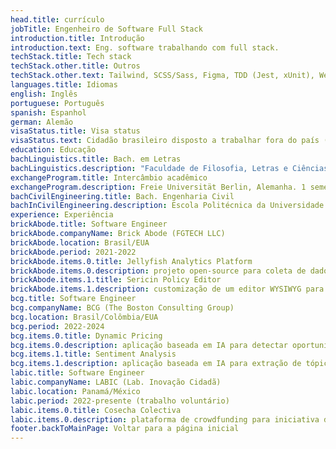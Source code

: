 ```yaml
---
head.title: currículo
jobTitle: Engenheiro de Software Full Stack
introduction.title: Introdução
introduction.text: Eng. software trabalhando com full stack.
techStack.title: Tech stack
techStack.other.title: Outros
techStack.other.text: Tailwind, SCSS/Sass, Figma, TDD (Jest, xUnit), WebSockets, REST APIs, Git, DynamoDB, MongoDB, Nginx, web scraping, Selenium, Pandas, FastAPI, Flask, Linux, Bash, Clean Code, SOLID, CI/CD, Haskell, Clojure, algoritmos e estruturas de dados, ...
languages.title: Idiomas
english: Inglês
portuguese: Português
spanish: Espanhol
german: Alemão
visaStatus.title: Visa status
visaStatus.text: Cidadão brasileiro disposto a trabalhar fora do país (um visto de trabalho seria requerido).
education: Educação
bachLinguistics.title: Bach. em Letras
bachLinguistics.description: "Faculdade de Filosofia, Letras e Ciências Humanas (FFLCH). Universidade de São Paulo (USP–Brasil). 2016 — 2020."
exchangeProgram.title: Intercâmbio acadêmico
exchangeProgram.description: Freie Universität Berlin, Alemanha. 1 semestre. Bolsa concedida por excelência acadêmica.
bachCivilEngineering.title: Bach. Engenharia Civil
bachInCivilEngineering.description: Escola Politécnica da Universidade de São Paulo (POLI-USP–Brasil). 2013—2015. Não concluído.
experience: Experiência
brickAbode.title: Software Engineer
brickAbode.companyName: Brick Abode (FGTECH LLC)
brickAbode.location: Brasil/EUA
brickAbode.period: 2021-2022
brickAbode.items.0.title: Jellyfish Analytics Platform
brickAbode.items.0.description: projeto open-source para coleta de dados de APIs de redes sociais, agregando-os e servindo-os em uma aplicação web
brickAbode.items.1.title: Sericin Policy Editor
brickAbode.items.1.description: customização de um editor WYSIWYG para criação de contratos imobiliários
bcg.title: Software Engineer
bcg.companyName: BCG (The Boston Consulting Group)
bcg.location: Brasil/Colômbia/EUA
bcg.period: 2022-2024
bcg.items.0.title: Dynamic Pricing
bcg.items.0.description: aplicação baseada em IA para detectar oportunidades de precificação para um fabricante de veículos elétricos (Fortune-50)
bcg.items.1.title: Sentiment Analysis
bcg.items.1.description: aplicação baseada em IA para extração de tópico e análise de sentimento de avaliações de uma empresa de energia (Fortune-500)
labic.title: Software Engineer
labic.companyName: LABIC (Lab. Inovação Cidadã)
labic.location: Panamá/México
labic.period: 2022-presente (trabalho voluntário)
labic.items.0.title: Cosecha Colectiva
labic.items.0.description: plataforma de crowdfunding para iniciativa de bancos comunitários em zonas rurais do México
footer.backToMainPage: Voltar para a página inicial
---
```

